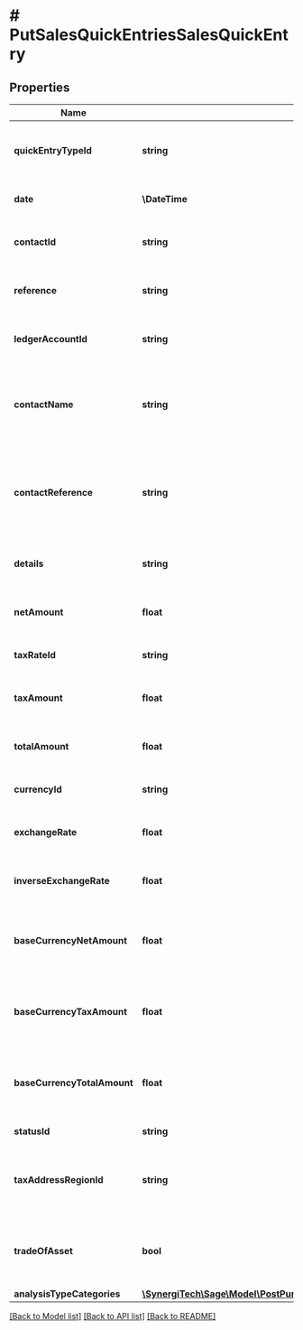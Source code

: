 # # PutSalesQuickEntriesSalesQuickEntry

## Properties

Name | Type | Description | Notes
------------ | ------------- | ------------- | -------------
**quickEntryTypeId** | **string** | The type of quick entry e.g. invoice or credit note | [optional]
**date** | **\DateTime** | The date of the quick entry | [optional]
**contactId** | **string** | The contact the quick entry relates to | [optional]
**reference** | **string** | The reference for the quick entry | [optional]
**ledgerAccountId** | **string** | The associated ledger account | [optional]
**contactName** | **string** | The name of the contact when the quick entry was created | [optional]
**contactReference** | **string** | The reference of the contact when the quick entry was created | [optional]
**details** | **string** | A description of the quick entry | [optional]
**netAmount** | **float** | The net amount of the quick entry | [optional]
**taxRateId** | **string** | The ID of the Tax Rate. | [optional]
**taxAmount** | **float** | The tax amount of the quick entry | [optional]
**totalAmount** | **float** | The total amount of the quick entry | [optional]
**currencyId** | **string** | The ID of the Currency. | [optional]
**exchangeRate** | **float** | The exchange rate for the quick entry | [optional]
**inverseExchangeRate** | **float** | The inverse exchange rate for the quick entry | [optional]
**baseCurrencyNetAmount** | **float** | The net amount of the quick entry in base currency | [optional]
**baseCurrencyTaxAmount** | **float** | The tax amount of the quick entry in base currency | [optional]
**baseCurrencyTotalAmount** | **float** | The total amount of the quick entry in base currency | [optional]
**statusId** | **string** | The ID of the Status. | [optional]
**taxAddressRegionId** | **string** | The ID of the Tax Address Region. (Canada only) | [optional]
**tradeOfAsset** | **bool** | Whether the quick entry is marked as trade of asset. | [optional]
**analysisTypeCategories** | [**\SynergiTech\Sage\Model\PostPurchaseQuickEntriesPurchaseQuickEntryAnalysisTypeCategoriesInner[]**](PostPurchaseQuickEntriesPurchaseQuickEntryAnalysisTypeCategoriesInner.md) |  | [optional]

[[Back to Model list]](../../README.md#models) [[Back to API list]](../../README.md#endpoints) [[Back to README]](../../README.md)
